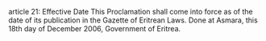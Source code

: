 article 21: Effective Date
This Proclamation shall come into force as of the date of its publication in the Gazette of Eritrean Laws.
Done at Asmara, this 18th day of December 2006,
Government of Eritrea.
<ul>
</ul>